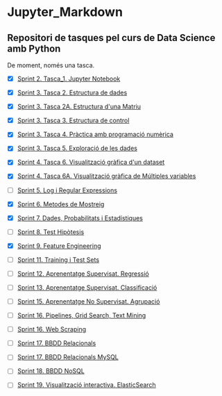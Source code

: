 # Jupyter_Markdown

## Repositori de tasques pel curs de Data Science amb Python


De moment, només una tasca.  

- [x] [Sprint 2. Tasca_1. Jupyter Notebook]('file://./tasca_1/tasca_1.ipynb')
- [x] [Sprint 3. Tasca 2. Estructura de dades]('file://./tasca_2/tasca_2.ipynb')
- [x] [Sprint 3. Tasca 2A. Estructura d'una Matriu]('file://./tasca_2/tasca_2A.ipynb')
- [x] [Sprint 3. Tasca 3. Estructura de control]('file://./tasca_3/tasca_3.ipynb')
- [x] [Sprint 3. Tasca 4. Pràctica amb programació numèrica]('file://./tasca_4/tasca_4.ipynb')
- [x] [Sprint 3. Tasca 5. Exploració de les dades]('file://./tasca_5/tasca_5.ipynb')



- [x] [Sprint 4. Tasca 6.  Visualització gràfica d'un dataset]('file://./tasca_6/tasca_6.ipynb')
- [x] [Sprint 4. Tasca 6A. Visualització gràfica de Múltiples variables]('file://./tasca_6/tasca_6A.ipynb')
- [ ] [Sprint 5. Log i Regular Expressions]('file://./tasca_7/tasca_7_log_i_re.ipynb')
- [x] [Sprint 6. Metodes de Mostreig]('file://./WIP/S6_Mètodes_de_mostreig.ipynb')
- [x] [Sprint 7. Dades, Probabilitats i Estadístiques]('file://./WIP/S7_Dades_Probabilitats_i_Estadístiques.ipynb')
- [ ] [Sprint 8. Test Hipòtesis]('file://./WIP/S8_Test_Hipòtesis.ipynb')
- [x] [Sprint 9. Feature Engineering]('file://./WIP/S9_Feature_Engineering.ipynb')
- [ ] [Sprint 11. Training i Test Sets]('file://./WIP/S11_Training_i_Test_Sets.ipynb')
- [ ] [Sprint 12. Aprenentatge Supervisat. Regressió]('file://./WIP/S12_Aprenentatge_Supervisat_Regressions.ipynb')
- [ ] [Sprint 13. Aprenentatge Supervisat. Classificació]('file://./WIP/S13_Aprenentatge_Supervisat_Classificació.ipynb')
- [ ] [Sprint 15. Aprenentatge No Supervisat. Agrupació]('file://./WIP/S15_Aprenentatge_No_Supervisat_Agrupació.ipynb')
- [ ] [Sprint 16. Pipelines, Grid Search, Text Mining]('file://./WIP/S16_Pipelines_Grid_Search_i_Text_Mining.ipynb')
- [ ] [Sprint 16. Web Scraping]('file://./WIP/S16_Web_Scraping.ipynb')
- [ ] [Sprint 17. BBDD Relacionals]('file://./WIP/S17_Bases_de_Dades_Relacionals.ipynb')
- [ ] [Sprint 17. BBDD Relacionals MySQL]('file://./WIP/S17_Base_de_Dades_MySQL.ipynb')
- [ ] [Sprint 18. BBDD NoSQL]('file://./WIP/S18_Base_de_Dades_NoSQL.ipynb')
- [ ] [Sprint 19. Visualització interactiva. ElasticSearch]('file://./WIP/S19_Visualització_interactiva_amb_ElasticSearch_Stack.ipynb')

